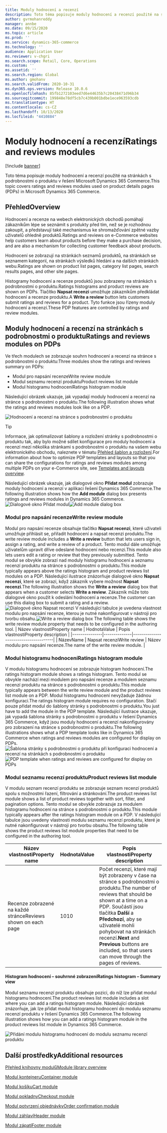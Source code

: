```yaml
---
title: Moduly hodnocení a recenzí
description: Toto téma popisuje moduly hodnocení a recenzí použité na stránkách s podrobnostmi o produktu v řešení Microsoft Dynamics 365 Commerce.
author: gvrmohanreddy
manager: annbe
ms.date: 09/15/2020
ms.topic: article
ms.prod: ''
ms.service: dynamics-365-commerce
ms.technology: ''
audience: Application User
ms.reviewer: v-chgri
ms.search.scope: Retail, Core, Operations
ms.custom: ''
ms.assetid: ''
ms.search.region: Global
ms.author: gmohanv
ms.search.validFrom: 2020-10-31
ms.dyn365.ops.version: Release 10.0.6
ms.openlocfilehash: 85fb1272103eed7d6e44635b7c20438471d96b34
ms.sourcegitcommit: 199848e78df5cb7c439b001bdbe1ece963593cdb
ms.translationtype: HT
ms.contentlocale: cs-CZ
ms.lasthandoff: 10/13/2020
ms.locfileid: "4410884"
---
```

# <a name="ratings-and-reviews-modules"></a><span data-ttu-id="42001-103">Moduly hodnocení a recenzí</span><span class="sxs-lookup"><span data-stu-id="42001-103">Ratings and reviews modules</span></span>

[!include [banner](includes/banner.md)]

<span data-ttu-id="42001-104">Toto téma popisuje moduly hodnocení a recenzí použité na stránkách s podrobnostmi o produktu v řešení Microsoft Dynamics 365 Commerce.</span><span class="sxs-lookup"><span data-stu-id="42001-104">This topic covers ratings and reviews modules used on product details pages (PDPs) in Microsoft Dynamics 365 Commerce.</span></span>

## <a name="overview"></a><span data-ttu-id="42001-105">Přehled</span><span class="sxs-lookup"><span data-stu-id="42001-105">Overview</span></span>

<span data-ttu-id="42001-106">Hodnocení a recenze na webech elektronických obchodů pomáhají zákazníkům lépe se seznámit s produkty před tím, než se je rozhodnou zakoupit, a představují také mechanismus ke shromažďování zpětné vazby uživatelů ohledně produktů.</span><span class="sxs-lookup"><span data-stu-id="42001-106">Ratings and reviews on e-Commerce websites help customers learn about products before they make a purchase decision, and are also a mechanism for collecting customer feedback about products.</span></span> 

<span data-ttu-id="42001-107">Hodnocení se zobrazují na stránkách seznamů produktů, na stránkách se seznamem kategorií, na stránkách výsledků hledání a na dalších stránkách webu.</span><span class="sxs-lookup"><span data-stu-id="42001-107">Ratings are shown on product list pages, category list pages, search results pages, and other site pages.</span></span> 

<span data-ttu-id="42001-108">Histogramy hodnocení a recenze produktů jsou zobrazeny na stránkách s podrobnostmi o produktu.</span><span class="sxs-lookup"><span data-stu-id="42001-108">Ratings histograms and product reviews are shown on PDPs.</span></span> <span data-ttu-id="42001-109">Tlačítko **Napsat recenzi** umožňuje zákazníkům předkládat hodnocení a recenze produktu.</span><span class="sxs-lookup"><span data-stu-id="42001-109">A **Write a review** button lets customers submit ratings and reviews for a product.</span></span> <span data-ttu-id="42001-110">Tyto funkce jsou řízeny moduly hodnocení a recenzí.</span><span class="sxs-lookup"><span data-stu-id="42001-110">These PDP features are controlled by ratings and review modules.</span></span>

## <a name="ratings-and-reviews-modules-on-pdps"></a><span data-ttu-id="42001-111">Moduly hodnocení a recenzí na stránkách s podrobnostmi o produktu</span><span class="sxs-lookup"><span data-stu-id="42001-111">Ratings and reviews modules on PDPs</span></span> 

<span data-ttu-id="42001-112">Ve třech modulech se zobrazuje souhrn hodnocení a recenzí na stránce s podrobnostmi o produktu:</span><span class="sxs-lookup"><span data-stu-id="42001-112">Three modules show the ratings and reviews summary on PDPs:</span></span>
- <span data-ttu-id="42001-113">Modul pro napsání recenze</span><span class="sxs-lookup"><span data-stu-id="42001-113">Write review module</span></span>
- <span data-ttu-id="42001-114">Modul seznamu recenzí produktu</span><span class="sxs-lookup"><span data-stu-id="42001-114">Product reviews list module</span></span>
- <span data-ttu-id="42001-115">Modul histogramu hodnocení</span><span class="sxs-lookup"><span data-stu-id="42001-115">Ratings histogram module</span></span>
 
<span data-ttu-id="42001-116">Následující obrázek ukazuje, jak vypadají moduly hodnocení a recenzí na stránce s podrobnostmi o produktu.</span><span class="sxs-lookup"><span data-stu-id="42001-116">The following illustration shows what the ratings and reviews modules look like on a PDP.</span></span>

![Hodnocení a recenzí na stránce s podrobnostmi o produktu](media/rnr-eCommerce-pdp-reviews-modules_design.png)

> [!TIP] 
> <span data-ttu-id="42001-118">Informace, jak optimalizovat šablony a rozložení stránky s podrobnostmi o produktu tak, aby bylo možné sdílet konfigurace pro moduly hodnocení a recenzí mezi několika stránkami s podrobnostmi o produktu na vašem webu elektronického obchodu, naleznete v tématu [Přehled šablon a rozložení](templates-layouts-overview.md).</span><span class="sxs-lookup"><span data-stu-id="42001-118">For information about how to optimize PDP templates and layouts so that you can share the configurations for ratings and reviews modules among multiple PDPs on your e-Commerce site, see [Templates and layouts overview](templates-layouts-overview.md).</span></span>

<span data-ttu-id="42001-119">Následující obrázek ukazuje, jak dialogové okno **Přidat modul** zobrazuje moduly hodnocení a recenzí v aplikaci řešení Dynamics 365 Commerce.</span><span class="sxs-lookup"><span data-stu-id="42001-119">The following illustration shows how the **Add module** dialog box presents ratings and reviews modules in Dynamics 365 Commerce.</span></span>
<span data-ttu-id="42001-120">![Dialogové okno Přidat modul](media/rnr-eCommerce-pdp-adding-rnr-modules.png)</span><span class="sxs-lookup"><span data-stu-id="42001-120">![Add module dialog box](media/rnr-eCommerce-pdp-adding-rnr-modules.png)</span></span>

### <a name="write-review-module"></a><span data-ttu-id="42001-121">Modul pro napsání recenze</span><span class="sxs-lookup"><span data-stu-id="42001-121">Write review module</span></span>

<span data-ttu-id="42001-122">Modul pro napsání recenze obsahuje tlačítko **Napsat recenzi**, které uživateli umožňuje přihlásit se, přiřadit hodnocení a napsat recenzi produktu.</span><span class="sxs-lookup"><span data-stu-id="42001-122">The write review module includes a **Write a review** button that lets users sign in, assign a rating, and write a review of a product.</span></span> <span data-ttu-id="42001-123">Tento modul dále umožňuje uživatelům upravit dříve odeslané hodnocení nebo recenzi.</span><span class="sxs-lookup"><span data-stu-id="42001-123">This module also lets users edit a rating or review that they previously submitted.</span></span> <span data-ttu-id="42001-124">Tento modul se obvykle zobrazí nad moduly histogramu hodnocení a seznamu recenzí produktu na stránce s podrobnostmi o produktu.</span><span class="sxs-lookup"><span data-stu-id="42001-124">This module typically appears above the ratings histogram and product reviews list modules on a PDP.</span></span>
<span data-ttu-id="42001-125">Následující ilustrace znázorňuje dialogové okno **Napsat recenzi**, které se zobrazí, když zákazník vybere možnost **Napsat recenzi**.</span><span class="sxs-lookup"><span data-stu-id="42001-125">The following illustration shows the **Write a review** dialog box that appears when a customer selects **Write a review**.</span></span> <span data-ttu-id="42001-126">Zákazník může toto dialogové okno použít k odeslání hodnocení a recenze.</span><span class="sxs-lookup"><span data-stu-id="42001-126">The customer can use this dialog box to submit a rating and a review.</span></span>
<span data-ttu-id="42001-127">![Dialogové okno Napsat recenzi](media/rnr-eCommerce-write-review-module.png) V následující tabulce je uvedena vlastnost modulu pro napsání recenze, kterou je nutné nakonfigurovat v nástroji pro tvorbu obsahu.</span><span class="sxs-lookup"><span data-stu-id="42001-127">![Write a review dialog box](media/rnr-eCommerce-write-review-module.png) The following table shows the write review module property that needs to be configured in the authoring tool.</span></span>
| <span data-ttu-id="42001-128">Název vlastnosti</span><span class="sxs-lookup"><span data-stu-id="42001-128">Property name</span></span> | <span data-ttu-id="42001-129">Hodnota</span><span class="sxs-lookup"><span data-stu-id="42001-129">Value</span></span>        | <span data-ttu-id="42001-130">Popis vlastnosti</span><span class="sxs-lookup"><span data-stu-id="42001-130">Property description</span></span>                 |
|---------------|--------------|--------------------------------------|
| <span data-ttu-id="42001-131">Název</span><span class="sxs-lookup"><span data-stu-id="42001-131">Name</span></span>          | <span data-ttu-id="42001-132">Napsat recenzi</span><span class="sxs-lookup"><span data-stu-id="42001-132">Write review</span></span> | <span data-ttu-id="42001-133">Název modulu pro napsání recenze.</span><span class="sxs-lookup"><span data-stu-id="42001-133">The name of the write review module.</span></span> |

### <a name="ratings-histogram-module"></a><span data-ttu-id="42001-134">Modul histogramu hodnocení</span><span class="sxs-lookup"><span data-stu-id="42001-134">Ratings histogram module</span></span>

<span data-ttu-id="42001-135">V modulu histogramu hodnocení se zobrazuje histogram hodnocení.</span><span class="sxs-lookup"><span data-stu-id="42001-135">The ratings histogram module shows a ratings histogram.</span></span> <span data-ttu-id="42001-136">Tento modul se obvykle nachází mezi modulem pro napsání recenze a modulem seznamu recenzí produktu na stránce s podrobnostmi o produktu.</span><span class="sxs-lookup"><span data-stu-id="42001-136">This module typically appears between the write review module and the product reviews list module on a PDP.</span></span>
<span data-ttu-id="42001-137">Modul histogramu hodnocení nevyžaduje žádnou konfiguraci.</span><span class="sxs-lookup"><span data-stu-id="42001-137">The ratings histogram module requires no configuration.</span></span> <span data-ttu-id="42001-138">Stačí pouze přidat modul do šablony stránky s podrobnostmi o produktu.</span><span class="sxs-lookup"><span data-stu-id="42001-138">You just have to add the module in the PDP template.</span></span> <span data-ttu-id="42001-139">Následující ilustrace ukazuje, jak vypadá šablona stránky s podrobnostmi o produktu v řešení Dynamics 365 Commerce, když jsou moduly hodnocení a recenzí nakonfigurovány pro zobrazení na stránce s podrobnostmi o produktu.</span><span class="sxs-lookup"><span data-stu-id="42001-139">The following illustrations shows what a PDP template looks like in Dynamics 365 Commerce when ratings and reviews modules are configured for display on PDPs.</span></span>
<span data-ttu-id="42001-140">![Šablona stránky s podrobnostmi o produktu při konfiguraci hodnocení a recenzí na stránkách s podrobnostmi o produktu](media/rnr-eCommerce-pdp-reviews-modules.png)</span><span class="sxs-lookup"><span data-stu-id="42001-140">![PDP template when ratings and reviews are configured for display on PDPs](media/rnr-eCommerce-pdp-reviews-modules.png)</span></span>

### <a name="product-reviews-list-module"></a><span data-ttu-id="42001-141">Modul seznamu recenzí produktu</span><span class="sxs-lookup"><span data-stu-id="42001-141">Product reviews list module</span></span>

<span data-ttu-id="42001-142">V modulu seznam recenzí produktu se zobrazuje seznam recenzí produktů spolu s možnostmi řazení, filtrování a stránkování.</span><span class="sxs-lookup"><span data-stu-id="42001-142">The product reviews list module shows a list of product reviews together with sort, filter, and pagination options.</span></span> <span data-ttu-id="42001-143">Tento modul se obvykle zobrazuje za modulem histogramu hodnocení na stránce s podrobnostmi o produktu.</span><span class="sxs-lookup"><span data-stu-id="42001-143">This module typically appears after the ratings histogram module on a PDP.</span></span>
<span data-ttu-id="42001-144">V následující tabulce jsou uvedeny vlastnosti modulu seznamu recenzí produktu, které je nutné nakonfigurovat v nástroji pro tvorbu obsahu.</span><span class="sxs-lookup"><span data-stu-id="42001-144">The following table shows the product reviews list module properties that need to be configured in the authoring tool.</span></span>

| <span data-ttu-id="42001-145">Název vlastnosti</span><span class="sxs-lookup"><span data-stu-id="42001-145">Property name</span></span>              | <span data-ttu-id="42001-146">Hodnota</span><span class="sxs-lookup"><span data-stu-id="42001-146">Value</span></span> | <span data-ttu-id="42001-147">Popis vlastnosti</span><span class="sxs-lookup"><span data-stu-id="42001-147">Property description</span></span> |
|----------------------------|-------| ---------------------|
| <span data-ttu-id="42001-148">Recenze zobrazené na každé stránce</span><span class="sxs-lookup"><span data-stu-id="42001-148">Reviews shown on each page</span></span> | <span data-ttu-id="42001-149">10</span><span class="sxs-lookup"><span data-stu-id="42001-149">10</span></span>    | <span data-ttu-id="42001-150">Počet recenzí, které mají být zobrazeny v čase na stránce s podrobnostmi o produktu.</span><span class="sxs-lookup"><span data-stu-id="42001-150">The number of reviews that should be shown at a time on a PDP.</span></span> <span data-ttu-id="42001-151">Součástí jsou tlačítka **Další** a **Předchozí**, aby se uživatelé mohli pohybovat na stránkách recenzí.</span><span class="sxs-lookup"><span data-stu-id="42001-151">**Next** and **Previous** buttons are included, so that users can move through the pages of reviews.</span></span> |

#### <a name="ratings-histogram--summary-view"></a><span data-ttu-id="42001-152">Histogram hodnocení – souhrnné zobrazení</span><span class="sxs-lookup"><span data-stu-id="42001-152">Ratings histogram – Summary view</span></span>

<span data-ttu-id="42001-153">Modul seznamu recenzí produktu obsahuje pozici, do níž lze přidat modul histogramu hodnocení.</span><span class="sxs-lookup"><span data-stu-id="42001-153">The product reviews list module includes a slot where you can add a ratings histogram module.</span></span> <span data-ttu-id="42001-154">Následující obrázek znázorňuje, jak lze přidat modul histogramu hodnocení do modulu seznamu recenzí produktu v řešení Dynamics 365 Commerce.</span><span class="sxs-lookup"><span data-stu-id="42001-154">The following illustration shows how you can add a ratings histogram module in the product reviews list module in Dynamics 365 Commerce.</span></span>

![Přidání modulu histogramu hodnocení do modulu seznamu recenzí produktu](media/rnr-eCommerce-pdp-rating-histogram-summary.png)

## <a name="additional-resources"></a><span data-ttu-id="42001-156">Další prostředky</span><span class="sxs-lookup"><span data-stu-id="42001-156">Additional resources</span></span>

[<span data-ttu-id="42001-157">Přehled knihovny modulů</span><span class="sxs-lookup"><span data-stu-id="42001-157">Module library overview</span></span>](starter-kit-overview.md)

[<span data-ttu-id="42001-158">Modul kontejneru</span><span class="sxs-lookup"><span data-stu-id="42001-158">Container module</span></span>](add-container-module.md)

[<span data-ttu-id="42001-159">Modul košíku</span><span class="sxs-lookup"><span data-stu-id="42001-159">Cart module</span></span>](add-cart-module.md)

[<span data-ttu-id="42001-160">Modul pokladny</span><span class="sxs-lookup"><span data-stu-id="42001-160">Checkout module</span></span>](add-checkout-module.md)

[<span data-ttu-id="42001-161">Modul potvrzení objednávky</span><span class="sxs-lookup"><span data-stu-id="42001-161">Order confirmation module</span></span>](order-confirmation-module.md)

[<span data-ttu-id="42001-162">Modul záhlaví</span><span class="sxs-lookup"><span data-stu-id="42001-162">Header module</span></span>](author-header-module.md)

[<span data-ttu-id="42001-163">Modul zápatí</span><span class="sxs-lookup"><span data-stu-id="42001-163">Footer module</span></span>](author-footer-module.md)
